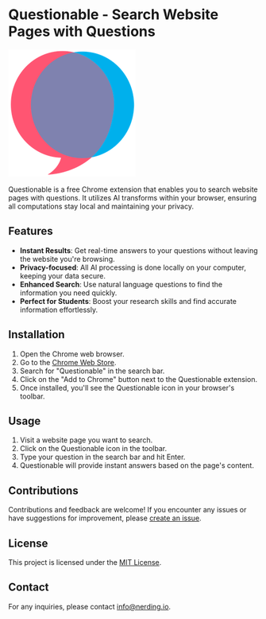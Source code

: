 # Questionable - Search Website Pages with Questions

![Questionable Logo](./assets/icon.png)

Questionable is a free Chrome extension that enables you to search website pages with questions. It utilizes AI transforms within your browser, ensuring all computations stay local and maintaining your privacy.

## Features

- **Instant Results**: Get real-time answers to your questions without leaving the website you're browsing.
- **Privacy-focused**: All AI processing is done locally on your computer, keeping your data secure.
- **Enhanced Search**: Use natural language questions to find the information you need quickly.
- **Perfect for Students**: Boost your research skills and find accurate information effortlessly.

## Installation

1. Open the Chrome web browser.
2. Go to the [Chrome Web Store](https://chrome.google.com/webstore).
3. Search for "Questionable" in the search bar.
4. Click on the "Add to Chrome" button next to the Questionable extension.
5. Once installed, you'll see the Questionable icon in your browser's toolbar.

## Usage

1. Visit a website page you want to search.
2. Click on the Questionable icon in the toolbar.
3. Type your question in the search bar and hit Enter.
4. Questionable will provide instant answers based on the page's content.

## Contributions

Contributions and feedback are welcome! If you encounter any issues or have suggestions for improvement, please [create an issue](https://github.com/nerding.io/questionable/issues).

## License

This project is licensed under the [MIT License](LICENSE).

## Contact

For any inquiries, please contact [info@nerding.io](mailto:info@nerding.io).

